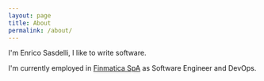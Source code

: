 ```yaml
---
layout: page
title: About
permalink: /about/
---
```


I'm Enrico Sasdelli, I like to write software.

I'm currently employed in [Finmatica SpA](http://www.finmatica.it) as Software Engineer and DevOps.

